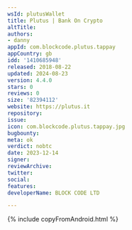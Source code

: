 ```yaml
---
wsId: plutusWallet
title: Plutus | Bank On Crypto
altTitle: 
authors:
- danny
appId: com.blockcode.plutus.tappay
appCountry: gb
idd: '1410685948'
released: 2018-08-22
updated: 2024-08-23
version: 4.4.0
stars: 0
reviews: 0
size: '82394112'
website: https://plutus.it
repository: 
issue: 
icon: com.blockcode.plutus.tappay.jpg
bugbounty: 
meta: ok
verdict: nobtc
date: 2023-12-14
signer: 
reviewArchive: 
twitter: 
social: 
features: 
developerName: BLOCK CODE LTD

---
```


{% include copyFromAndroid.html %}